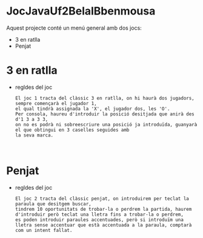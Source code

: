 # JocJavaUf2BelalBbenmousa

Aquest projecte conté un menú general amb dos jocs:

- 3 en ratlla 
- Penjat


# 3 en ratlla



- regldes del joc

      El joc 1 tracta del clàssic 3 en ratlla, on hi haurà dos jugadors, sempre començarà el jugador 1,
      el qual tindrà assignada la 'X', el jugador dos, les 'O'.
      Per consola, haureu d'introduir la posició desitjada que anirà des d'1 3 a 3 3, 
      on no es podrà ni sobreescriure una posició ja introduïda, guanyarà el que obtingui en 3 caselles seguides amb
      la seva marca. 
      
<br>




# Penjat

- regldes del joc

      El joc 2 tracta del clàssic penjat, on introduirem per teclat la paraula que desitgem buscar,
      tindrem 10 oportunitats de trobar-la o perdrem la partida, haurem d'introduir però teclat una lletra fins a trobar-la o perdrem,
      es poden introduir paraules accentuades, però si introduïm una lletra sense accentuar que està accentuada a la paraula, comptarà com un intent fallat.
     


